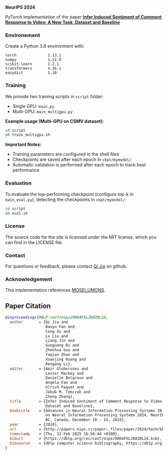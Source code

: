 **NeurIPS 2024** 

PyTorch implementation of the paper **[Infer Induced Sentiment of Comment Response to Video: A New Task, Dataset and Baseline](https://proceedings.neurips.cc/paper_files/paper/2024/file/bbf090d264b94d29260f5303efea868c-Paper-Datasets_and_Benchmarks_Track.pdf)**


### Environement

Create a Python 3.8 environment with:
```
torch              1.13.1      
numpy              1.22.0
scikit-learn       1.2.1
transformers       4.26.1
easydict           1.10
```

### Training

We provide two training scripts in `script` folder:
- Single GPU: `main.py`
- Multi-GPU: `main_multigpu.py`


**Example usage (Multi-GPU on CSMV dataset):**
```bash
cd script
sh train_multigpu.sh
```

**Important Notes:**
- Training parameters are configured in the shell files
- Checkpoints are saved after each epoch in `ckpt/mymodel/`
- Automatic validation is performed after each epoch to track best performance

### Evaluation 

To evaluate the top-performing checkpoint (configure top-k in `main_eval.py`), detecting the checkpoints in `ckpt/mymodel/`:
```bash
cd script
sh eval.sh
```


### License

The source code for the site is licensed under the MIT license, which you can find in the LICENSE file.

### Contact

For questions or feedback, please contact [Qi Jia](https://github.com/JackySnake) on github.

### Acknowledgement

This implementation references [MOSEI_UMONS](https://github.com/jbdel/MOSEI_UMONS).

## Paper Citation

```bibtex
@inproceedings{DBLP:conf/nips/0004FXLJD0Z0L24,
  author       = {Qi Jia and
                  Baoyu Fan and
                  Cong Xu and
                  Lu Liu and
                  Liang Jin and
                  Guoguang Du and
                  Zhenhua Guo and
                  Yaqian Zhao and
                  Xuanjing Huang and
                  Rengang Li},
  editor       = {Amir Globersons and
                  Lester Mackey and
                  Danielle Belgrave and
                  Angela Fan and
                  Ulrich Paquet and
                  Jakub M. Tomczak and
                  Cheng Zhang},
  title        = {Infer Induced Sentiment of Comment Response to Video: {A} New Task,
                  Dataset and Baseline},
  booktitle    = {Advances in Neural Information Processing Systems 38: Annual Conference
                  on Neural Information Processing Systems 2024, NeurIPS 2024, Vancouver,
                  BC, Canada, December 10 - 15, 2024},
  year         = {2024},
  url          = {http://papers.nips.cc/paper\_files/paper/2024/hash/bbf090d264b94d29260f5303efea868c-Abstract-Datasets\_and\_Benchmarks\_Track.html},
  timestamp    = {Thu, 13 Feb 2025 16:56:44 +0100},
  biburl       = {https://dblp.org/rec/conf/nips/0004FXLJD0Z0L24.bib},
  bibsource    = {dblp computer science bibliography, https://dblp.org}
}
```

